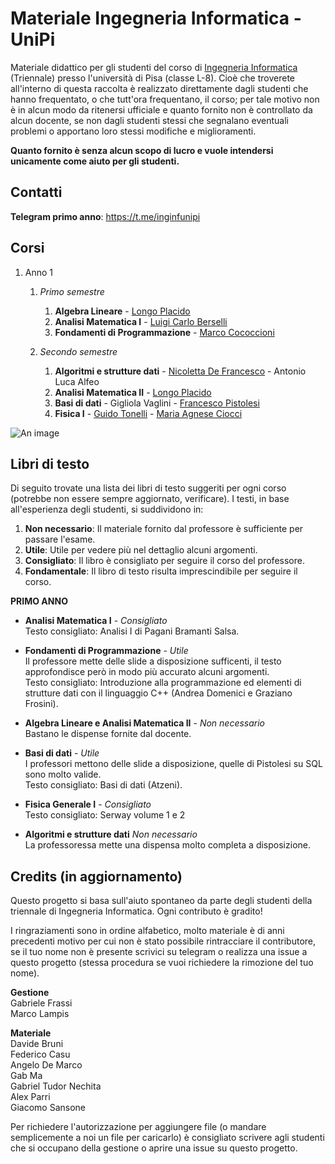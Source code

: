 # Materiale Ingegneria Informatica - UniPi

Materiale didattico per gli studenti del corso di [Ingegneria Informatica](https://www.unipi.it/index.php/lauree/corso/10276) (Triennale) presso l'università di Pisa (classe L-8). Cioè che troverete all'interno di questa raccolta è realizzato direttamente dagli studenti che hanno frequentato, o che tutt'ora frequentano, il corso; per tale motivo non è in alcun modo da ritenersi ufficiale e quanto fornito non è controllato da alcun docente, se non dagli studenti stessi che segnalano eventuali problemi o apportano loro stessi modifiche e miglioramenti.

**Quanto fornito è senza alcun scopo di lucro e vuole intendersi unicamente come aiuto per gli studenti.**



## Contatti

**Telegram primo anno**: https://t.me/inginfunipi


## Corsi
1. Anno 1
      1. _Primo semestre_
         1. **Algebra Lineare** - [Longo Placido](http://pagine.dm.unipi.it/alan/)
         1. **Analisi Matematica I** - [Luigi Carlo Berselli](http://pagine.dm.unipi.it/berselli/dida/maindida.html)
         1. **Fondamenti di Programmazione** - [Marco Cococcioni](http://www.iet.unipi.it/m.cococcioni/)
         
      1. _Secondo semestre_
         1. **Algoritmi e strutture dati** - [Nicoletta De Francesco](http://www.iet.unipi.it/n.defrancesco/) - Antonio Luca Alfeo
         1. **Analisi Matematica II** - [Longo Placido](http://pagine.dm.unipi.it/alan/)
         1. **Basi di dati** - Gigliola Vaglini - [Francesco Pistolesi](http://www.iet.unipi.it/f.pistolesi/teaching.html)
         1. **Fisica I** - [Guido Tonelli](http://www2.ing.unipi.it/~a004898/) - [Maria Agnese Ciocci](https://www.pi.infn.it/~ciocci/)

![An image](https://github.com/Guray00/IngegneriaInformatica/blob/master/propedeuticita_schema.jpg) <!-- .element height="25%" width="25%" -->
## Libri di testo
Di seguito trovate una lista dei libri di testo suggeriti per ogni corso (potrebbe non essere sempre aggiornato, verificare).
I testi, in base all'esperienza degli studenti, si suddividono in:

1) **Non necessario**: Il materiale fornito dal professore è sufficiente per passare l'esame.
2) **Utile**: Utile per vedere più nel dettaglio alcuni argomenti.
3) **Consigliato**: Il libro è consigliato per seguire il corso del professore.
4) **Fondamentale**: Il libro di testo risulta imprescindibile per seguire il corso.

**PRIMO ANNO**  
- **Analisi Matematica I** - _Consigliato_  
Testo consigliato: Analisi I di Pagani Bramanti Salsa.  

- **Fondamenti di Programmazione** - _Utile_  
Il professore mette delle slide a disposizione sufficenti, il testo approfondisce però in modo più accurato alcuni argomenti.  
Testo consigliato: Introduzione alla programmazione ed elementi di strutture dati con il linguaggio C++ (Andrea Domenici e Graziano Frosini).

- **Algebra Lineare e Analisi Matematica II** - _Non necessario_    
Bastano le dispense fornite dal docente. 

- **Basi di dati** - _Utile_  
I professori mettono delle slide a disposizione, quelle di Pistolesi su SQL sono molto valide.  
Testo consigliato: Basi di dati (Atzeni).   

- **Fisica Generale I** - _Consigliato_    
Testo consigliato: Serway volume 1 e 2          
      
- **Algoritmi e strutture dati** _Non necessario_    
La professoressa mette una dispensa molto completa a disposizione.      
      
 ## Credits (in aggiornamento)

Questo progetto si basa sull'aiuto spontaneo da parte degli studenti della triennale di Ingegneria Informatica. Ogni contributo è gradito!

I ringraziamenti sono in ordine alfabetico, molto materiale è di anni precedenti motivo per cui non è stato possibile rintracciare il contributore, se il tuo nome non è presente scrivici su telegram o realizza una issue a questo progetto (stessa procedura se vuoi richiedere la rimozione del tuo nome).

**Gestione**      
Gabriele Frassi   
Marco Lampis      

**Materiale**   
Davide Bruni   
Federico Casu 	   
Angelo De Marco   
Gab Ma      
Gabriel Tudor Nechita   
Alex Parri  
Giacomo Sansone   
  
Per richiedere l'autorizzazione per aggiungere file (o mandare semplicemente a noi un file per caricarlo) è consigliato scrivere agli studenti che si occupano della gestione o aprire una issue su questo progetto.
